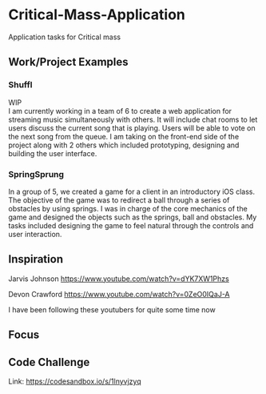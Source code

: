 # Critical-Mass-Application
Application tasks for Critical mass

## Work/Project Examples

### Shuffl
WIP<br />
I am currently working in a team of 6 to create a web application for streaming music simultaneously with others. It will include chat rooms to let users discuss the current song that is playing. Users will be able to vote on the next song from the queue. I am taking on the front-end side of the project along with 2 others which included prototyping, designing and building the user interface. 

### SpringSprung

In a group of 5, we created a game for a client in an introductory iOS class. The objective of the game was to redirect a ball through a series of obstacles by using springs. I was in charge of the core mechanics of the game and designed the objects such as the springs, ball and obstacles. My tasks included designing the game to feel natural through the controls and user interaction. 

## Inspiration

Jarvis Johnson
https://www.youtube.com/watch?v=dYK7XW1Phzs

Devon Crawford
https://www.youtube.com/watch?v=0ZeO0IQaJ-A

I have been following these youtubers for quite some time now

## Focus

## Code Challenge

Link: https://codesandbox.io/s/1lnyvjzyq
